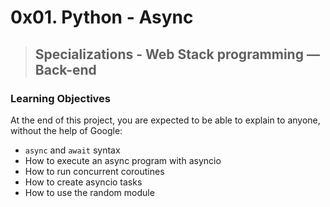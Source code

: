 # 0x01. Python - Async
> ## Specializations - Web Stack programming ― Back-end

### Learning Objectives

At the end of this project, you are expected to be able to explain to anyone, without the help of Google:

* `async` and `await` syntax
* How to execute an async program with asyncio
* How to run concurrent coroutines
* How to create asyncio tasks
* How to use the random module